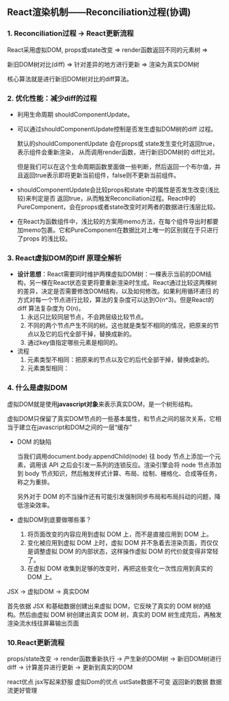 ## React渲染机制——Reconciliation过程(协调)

### 1. Reconciliation过程   -> React更新流程

React采用虚拟DOM,  props或state改变   =>    render函数返回不同的元素树   =>

 新旧DOM树对比(diff)  =>  针对差异的地方进行更新  =>  渲染为真实DOM树

核心算法就是进行新旧DOM树对比的diff算法。

### 2. 优化性能：减少diff的过程

- 利用生命周期 shouldComponentUpdate。

- 可以通过shouldComponentUpdate控制是否发生虚拟DOM树的diff 过程。

  默认的shouldComponentUpdate 会在props或 state发生变化时返回true，表示组件会重新渲染，
  从而调用render函数，进行新旧DOM树的 diff比对。

  但是我们可以在这个生命周期函数里面做一些判断，然后返回一个布尔值，并且返回true表示即将更新当前组件，false则不更新当前组件。

- shouldComponentUpdate会比较props和state 中的属性是否发生改变(浅比较)来判定是否
  返回true，从而触发Reconciliation过程。React中的PureComponent，会在props或者state改变时对两者的数据进行浅层比较。

- 在React为函数组件中，浅比较的方案用memo方法，在每个组件导出时都要加memo包裹。它和PureComponent在数据比对上唯一的区别就在于只进行了props 的浅比较。

### 3. React虚拟DOM的Diff 原理全解析

- **设计思想**：React需要同时维护两棵虚拟DOM树：一棵表示当前的DOM结构，另一棵在React状态变更将要重新渲染时生成。React通过比较这两棵树的差异，决定是否需要修改DOM结构，以及如何修改。如果利用循环递归 的方式对每一个节点进行比较，算法的复杂度可以达到O(n^3)。但是React的diff 算法复杂度为 O(n)。
  1. 永远只比较同层节点，不会跨层级比较节点。
  2. 不同的两个节点产生不同的树。这也就是类型不相同的情况，把原来的节点以及它的后代全部干掉，替换成新的。
  3. 通过key值指定哪些元素是相同的。
- 流程
  1. 元素类型不相同：把原来的节点以及它的后代全部干掉，替换成新的。
  2. 元素类型相同：

### 4. 什么是虚拟DOM

虚拟DOM就是使用**javascript对象**来表示真实DOM，是一个树形结构。

虚拟DOM只保留了真实DOM节点的一些基本属性，和节点之间的层次关系，它相当于建立在javascript和DOM之间的一层“缓存”

- DOM 的缺陷

  当我们调用document.body.appendChild(node) 往 body 节点上添加一个元素，调用该 API 之后会引发一系列的连锁反应。渲染引擎会将 node 节点添加到 body 节点知识，然后触发样式计算、布局、绘制、栅格化、合成等任务，称之为重排。

  另外对于 DOM 的不当操作还有可能引发强制同步布局和布局抖动的问题，降低渲染效率。

- 虚拟DOM到底要做哪些事？
  1. 将页面改变的内容应用到虚拟 DOM 上，而不是直接应用到 DOM 上。
  2. 变化被应用到虚拟 DOM 上时，虚拟 DOM 并不急着去渲染页面，而仅仅是调整虚拟 DOM 的内部状态，这样操作虚拟 DOM 的代价就变得非常轻了。
  3. 在虚拟 DOM 收集到足够的改变时，再把这些变化一次性应用到真实的 DOM 上。

JSX -> 虚拟DOM -> 真实DOM

首先依据 JSX 和基础数据创建出来虚拟 DOM，它反映了真实的 DOM 树的结构。然后由虚拟 DOM 树创建出真实 DOM 树，真实的 DOM 树生成完后，再触发渲染流水线往屏幕输出页面

### 10.React更新流程
props/state改变 -> render函数重新执行 -> 产生新的DOM树
-> 新旧DOM树进行diff -> 计算差异进行更新 -> 更新到真实的DOM

 react优点
jsx写起来舒服
虚拟Dom的优点
ustSate数据不可变 返回新的数据
数据流更好管理